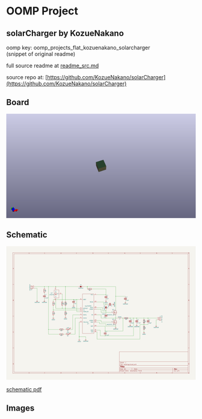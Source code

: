 # OOMP Project  
## solarCharger  by KozueNakano  
  
oomp key: oomp_projects_flat_kozuenakano_solarcharger  
(snippet of original readme)  
  
  
  full source readme at [readme_src.md](readme_src.md)  
  
source repo at: [https://github.com/KozueNakano/solarCharger](https://github.com/KozueNakano/solarCharger)  
## Board  
  
[![working_3d.png](working_3d_600.png)](working_3d.png)  
## Schematic  
  
[![working_schematic.png](working_schematic_600.png)](working_schematic.png)  
  
[schematic pdf](working_schematic.pdf)  
## Images  
